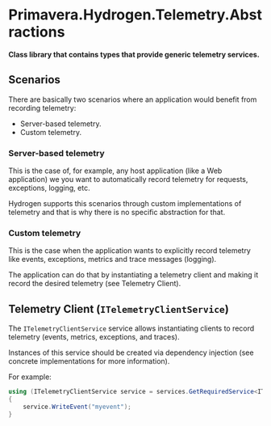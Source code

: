 # Primavera.Hydrogen.Telemetry.Abstractions

**Class library that contains types that provide generic telemetry services.**

## Scenarios

There are basically two scenarios where an application would benefit from recording telemetry:

- Server-based telemetry.
- Custom telemetry.

### Server-based telemetry

This is the case of, for example, any host application (like a Web application) we you want to automatically record telemetry for requests, exceptions, logging, etc.

Hydrogen supports this scenarios through custom implementations of telemetry and that is why there is no specific abstraction for that.

### Custom telemetry

This is the case when the application wants to explicitly record telemetry like events, exceptions, metrics and trace messages (logging).

The application can do that by instantiating a telemetry client and making it record the desired telemetry (see Telemetry Client).

## Telemetry Client (`ITelemetryClientService`)

The `ITelemetryClientService` service allows instantiating clients to record telemetry (events, metrics, exceptions, and traces).

Instances of this service should be created via dependency injection (see concrete implementations for more information).

For example:

```csharp
using (ITelemetryClientService service = services.GetRequiredService<ITelemetryClientService>())
{
    service.WriteEvent("myevent");
}
```
